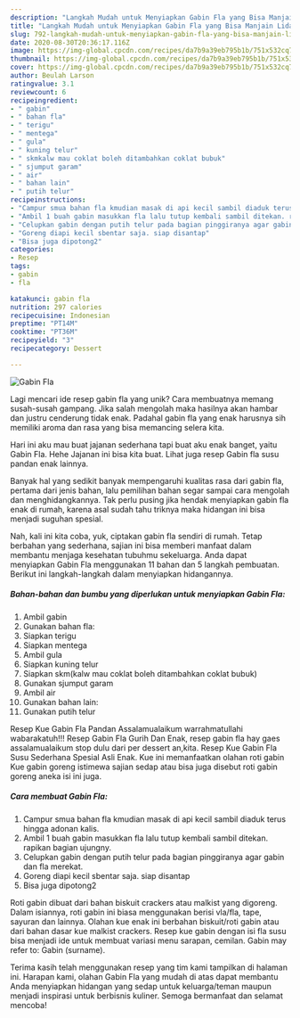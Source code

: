 ```yaml
---
description: "Langkah Mudah untuk Menyiapkan Gabin Fla yang Bisa Manjain Lidah"
title: "Langkah Mudah untuk Menyiapkan Gabin Fla yang Bisa Manjain Lidah"
slug: 792-langkah-mudah-untuk-menyiapkan-gabin-fla-yang-bisa-manjain-lidah
date: 2020-08-30T20:36:17.116Z
image: https://img-global.cpcdn.com/recipes/da7b9a39eb795b1b/751x532cq70/gabin-fla-foto-resep-utama.jpg
thumbnail: https://img-global.cpcdn.com/recipes/da7b9a39eb795b1b/751x532cq70/gabin-fla-foto-resep-utama.jpg
cover: https://img-global.cpcdn.com/recipes/da7b9a39eb795b1b/751x532cq70/gabin-fla-foto-resep-utama.jpg
author: Beulah Larson
ratingvalue: 3.1
reviewcount: 6
recipeingredient:
- " gabin"
- " bahan fla"
- " terigu"
- " mentega"
- " gula"
- " kuning telur"
- " skmkalw mau coklat boleh ditambahkan coklat bubuk"
- " sjumput garam"
- " air"
- " bahan lain"
- " putih telur"
recipeinstructions:
- "Campur smua bahan fla kmudian masak di api kecil sambil diaduk terus hingga adonan kalis."
- "Ambil 1 buah gabin masukkan fla lalu tutup kembali sambil ditekan. rapikan bagian ujungny."
- "Celupkan gabin dengan putih telur pada bagian pinggiranya agar gabin dan fla merekat."
- "Goreng diapi kecil sbentar saja. siap disantap"
- "Bisa juga dipotong2"
categories:
- Resep
tags:
- gabin
- fla

katakunci: gabin fla 
nutrition: 297 calories
recipecuisine: Indonesian
preptime: "PT14M"
cooktime: "PT36M"
recipeyield: "3"
recipecategory: Dessert

---
```



![Gabin Fla](https://img-global.cpcdn.com/recipes/da7b9a39eb795b1b/751x532cq70/gabin-fla-foto-resep-utama.jpg)

Lagi mencari ide resep gabin fla yang unik? Cara membuatnya memang susah-susah gampang. Jika salah mengolah maka hasilnya akan hambar dan justru cenderung tidak enak. Padahal gabin fla yang enak harusnya sih memiliki aroma dan rasa yang bisa memancing selera kita.

Hari ini aku mau buat jajanan sederhana tapi buat aku enak banget, yaitu Gabin Fla. Hehe Jajanan ini bisa kita buat. Lihat juga resep Gabin fla susu pandan enak lainnya.

Banyak hal yang sedikit banyak mempengaruhi kualitas rasa dari gabin fla, pertama dari jenis bahan, lalu pemilihan bahan segar sampai cara mengolah dan menghidangkannya. Tak perlu pusing jika hendak menyiapkan gabin fla enak di rumah, karena asal sudah tahu triknya maka hidangan ini bisa menjadi suguhan spesial.


Nah, kali ini kita coba, yuk, ciptakan gabin fla sendiri di rumah. Tetap berbahan yang sederhana, sajian ini bisa memberi manfaat dalam membantu menjaga kesehatan tubuhmu sekeluarga. Anda dapat menyiapkan Gabin Fla menggunakan 11 bahan dan 5 langkah pembuatan. Berikut ini langkah-langkah dalam menyiapkan hidangannya.

<!--inarticleads1-->

##### Bahan-bahan dan bumbu yang diperlukan untuk menyiapkan Gabin Fla:

1. Ambil  gabin
1. Gunakan  bahan fla:
1. Siapkan  terigu
1. Siapkan  mentega
1. Ambil  gula
1. Siapkan  kuning telur
1. Siapkan  skm(kalw mau coklat boleh ditambahkan coklat bubuk)
1. Gunakan  sjumput garam
1. Ambil  air
1. Gunakan  bahan lain:
1. Gunakan  putih telur


Resep Kue Gabin Fla Pandan Assalamualaikum warrahmatullahi wabarakatuh!!! Resep Gabin Fla Gurih Dan Enak, resep gabin fla hay gaes assalamualaikum stop dulu dari per dessert an,kita. Resep Kue Gabin Fla Susu Sederhana Spesial Asli Enak. Kue ini memanfaatkan olahan roti gabin Kue gabin goreng istimewa sajian sedap atau bisa juga disebut roti gabin goreng aneka isi ini juga. 

<!--inarticleads2-->

##### Cara membuat Gabin Fla:

1. Campur smua bahan fla kmudian masak di api kecil sambil diaduk terus hingga adonan kalis.
1. Ambil 1 buah gabin masukkan fla lalu tutup kembali sambil ditekan. rapikan bagian ujungny.
1. Celupkan gabin dengan putih telur pada bagian pinggiranya agar gabin dan fla merekat.
1. Goreng diapi kecil sbentar saja. siap disantap
1. Bisa juga dipotong2


Roti gabin dibuat dari bahan biskuit crackers atau malkist yang digoreng. Dalam isiannya, roti gabin ini biasa menggunakan berisi vla/fla, tape, sayuran dan lainnya. Olahan kue enak ini berbahan biskuit/roti gabin atau dari bahan dasar kue malkist crackers. Resep kue gabin dengan isi fla susu bisa menjadi ide untuk membuat variasi menu sarapan, cemilan. Gabin may refer to: Gabin (surname). 

Terima kasih telah menggunakan resep yang tim kami tampilkan di halaman ini. Harapan kami, olahan Gabin Fla yang mudah di atas dapat membantu Anda menyiapkan hidangan yang sedap untuk keluarga/teman maupun menjadi inspirasi untuk berbisnis kuliner. Semoga bermanfaat dan selamat mencoba!
